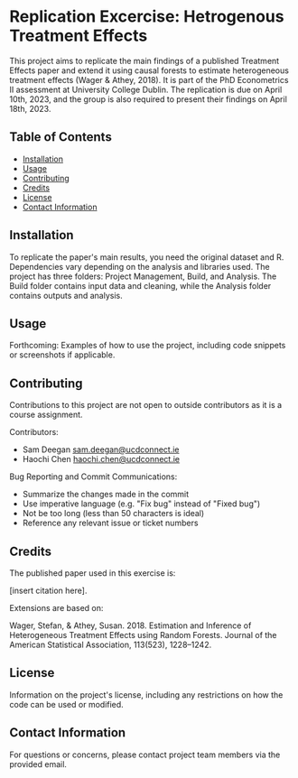 # Replication Excercise: Hetrogenous Treatment Effects

This project aims to replicate the main findings of a published Treatment Effects paper and extend it using causal forests to estimate heterogeneous treatment effects (Wager & Athey, 2018). It is part of the PhD Econometrics II assessment at University College Dublin. The replication is due on April 10th, 2023, and the group is also required to present their findings on April 18th, 2023.

## Table of Contents

- [Installation](#installation)
- [Usage](#usage)
- [Contributing](#contributing)
- [Credits](#credits)
- [License](#license)
- [Contact Information](#contact-information)

## Installation

To replicate the paper's main results, you need the original dataset and R. Dependencies vary depending on the analysis and libraries used. The project has three folders: Project Management, Build, and Analysis. The Build folder contains input data and cleaning, while the Analysis folder contains outputs and analysis.

## Usage

Forthcoming: Examples of how to use the project, including code snippets or screenshots if applicable. 

## Contributing

Contributions to this project are not open to outside contributors as it is a course assignment. 

Contributors:
- Sam Deegan <sam.deegan@ucdconnect.ie>
- Haochi Chen <haochi.chen@ucdconnect.ie>

Bug Reporting and Commit Communications: 
- Summarize the changes made in the commit
- Use imperative language (e.g. "Fix bug" instead of "Fixed bug")
- Not be too long (less than 50 characters is ideal)
- Reference any relevant issue or ticket numbers

## Credits

The published paper used in this exercise is: 

[insert citation here]. 

Extensions are based on:

Wager, Stefan, & Athey, Susan. 2018. Estimation and Inference of Heterogeneous Treatment
Effects using Random Forests. Journal of the American Statistical Association, 113(523),
1228–1242.


## License

Information on the project's license, including any restrictions on how the code can be used or modified. 

## Contact Information

For questions or concerns, please contact  project team members via the provided email.

